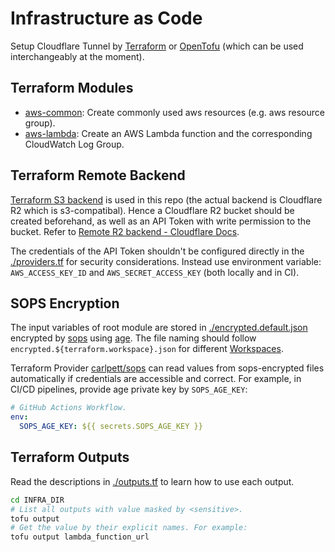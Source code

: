 # Infrastructure as Code

Setup Cloudflare Tunnel by
[Terraform](https://github.com/hashicorp/terraform)
or [OpenTofu](https://github.com/opentofu/opentofu)
(which can be used interchangeably at the moment).

## Terraform Modules

- [aws-common](./aws-common/README.md):
  Create commonly used aws resources (e.g. aws resource group).
- [aws-lambda](./aws-lambda/README.md):
  Create an AWS Lambda function and the corresponding CloudWatch Log Group.

## Terraform Remote Backend

[Terraform S3 backend](https://developer.hashicorp.com/terraform/language/backend/s3)
is used in this repo (the actual backend is Cloudflare R2 which is
s3-compatibal). Hence a Cloudflare R2 bucket should be created beforehand, as
well as an API Token with write permission to the bucket.
Refer to [Remote R2 backend - Cloudflare Docs](https://developers.cloudflare.com/terraform/advanced-topics/remote-backend/).

The credentials of the API Token shouldn't be configured directly in the
[./providers.tf](./providers.tf) for security considerations. Instead use
environment variable: `AWS_ACCESS_KEY_ID` and `AWS_SECRET_ACCESS_KEY`
(both locally and in CI).

## SOPS Encryption

The input variables of root module are stored in [./encrypted.default.json](./encrypted.default.json)
encrypted by [sops](https://github.com/getsops/sops) using [age](https://github.com/FiloSottile/age).
The file naming should follow `encrypted.${terraform.workspace}.json` for different
[Workspaces](https://opentofu.org/docs/language/state/workspaces/).

Terraform Provider [carlpett/sops](https://registry.terraform.io/providers/carlpett/sops/latest)
can read values from sops-encrypted files automatically if credentials are
accessible and correct. For example, in CI/CD pipelines, provide age private key
by `SOPS_AGE_KEY`:

```yaml
# GitHub Actions Workflow.
env:
  SOPS_AGE_KEY: ${{ secrets.SOPS_AGE_KEY }}
```

## Terraform Outputs

Read the descriptions in [./outputs.tf](./outputs.tf)
to learn how to use each output.

```sh
cd INFRA_DIR
# List all outputs with value masked by <sensitive>.
tofu output 
# Get the value by their explicit names. For example:
tofu output lambda_function_url
```
